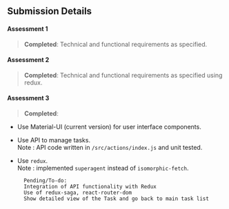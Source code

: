 ## Submission Details

#### Assessment 1		
> **Completed**: Technical and functional requirements as specified.

#### Assessment 2		
> **Completed**: Technical and functional requirements as specified using redux.

#### Assessment 3		
> **Completed**:
* Use Material-UI (current version) for user interface components.
* Use API to manage tasks. <br>Note : API code written in `/src/actions/index.js` and unit tested. 
* Use `redux`. <br>Note : implemented `superagent` instead of `isomorphic-fetch`.

		
		Pending/To-do:
		Integration of API functionality with Redux
		Use of redux-saga, react-router-dom
		Show detailed view of the Task and go back to main task list
